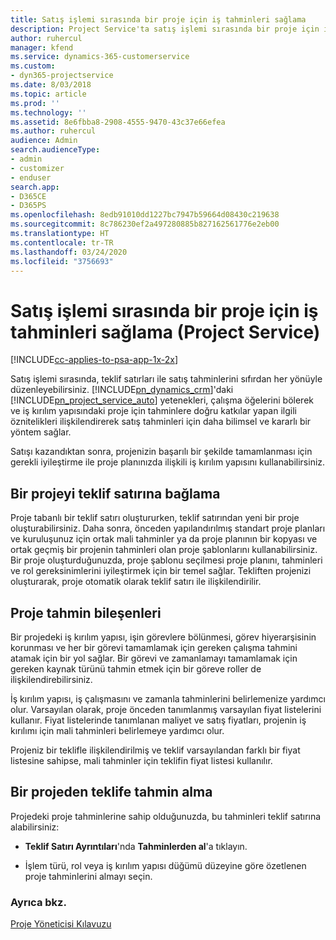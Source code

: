 ```yaml
---
title: Satış işlemi sırasında bir proje için iş tahminleri sağlama
description: Project Service'ta satış işlemi sırasında bir proje için iş tahminleri sağlama
author: ruhercul
manager: kfend
ms.service: dynamics-365-customerservice
ms.custom:
- dyn365-projectservice
ms.date: 8/03/2018
ms.topic: article
ms.prod: ''
ms.technology: ''
ms.assetid: 8e6fbba8-2908-4555-9470-43c37e66efea
ms.author: ruhercul
audience: Admin
search.audienceType:
- admin
- customizer
- enduser
search.app:
- D365CE
- D365PS
ms.openlocfilehash: 8edb91010dd1227bc7947b59664d08430c219638
ms.sourcegitcommit: 8c786230ef2a497280885b827162561776e2eb00
ms.translationtype: HT
ms.contentlocale: tr-TR
ms.lasthandoff: 03/24/2020
ms.locfileid: "3756693"
---
```

# <a name="provide-work-estimates-for-a-project-during-the-sales-process-project-service"></a>Satış işlemi sırasında bir proje için iş tahminleri sağlama (Project Service)

[!INCLUDE[cc-applies-to-psa-app-1x-2x](../includes/cc-applies-to-psa-app-1x-2x.md)]

Satış işlemi sırasında, teklif satırları ile satış tahminlerini sıfırdan her yönüyle düzenleyebilirsiniz. [!INCLUDE[pn_dynamics_crm](../includes/pn-dynamics-crm.md)]'daki [!INCLUDE[pn_project_service_auto](../includes/pn-project-service-auto.md)] yetenekleri, çalışma öğelerini bölerek ve iş kırılım yapısındaki proje için tahminlere doğru katkılar yapan ilgili öznitelikleri ilişkilendirerek satış tahminleri için daha bilimsel ve kararlı bir yöntem sağlar.  
  
 Satışı kazandıktan sonra, projenizin başarılı bir şekilde tamamlanması için gerekli iyileştirme ile proje planınızda ilişkili iş kırılım yapısını kullanabilirsiniz.  
  
## <a name="link-a-project-to-a-quote-line"></a>Bir projeyi teklif satırına bağlama  
 Proje tabanlı bir teklif satırı oluştururken, teklif satırından yeni bir proje oluşturabilirsiniz. Daha sonra, önceden yapılandırılmış standart proje planları ve kuruluşunuz için ortak mali tahminler ya da proje planının bir kopyası ve ortak geçmiş bir projenin tahminleri olan proje şablonlarını kullanabilirsiniz. Bir proje oluşturduğunuzda, proje şablonu seçilmesi proje planını, tahminleri ve rol gereksinimlerini iyileştirmek için bir temel sağlar. Tekliften projenizi oluşturarak, proje otomatik olarak teklif satırı ile ilişkilendirilir.  
  
## <a name="project-estimate-components"></a>Proje tahmin bileşenleri  
 Bir projedeki iş kırılım yapısı, işin görevlere bölünmesi, görev hiyerarşisinin korunması ve her bir görevi tamamlamak için gereken çalışma tahmini atamak için bir yol sağlar. Bir görevi ve zamanlamayı tamamlamak için gereken kaynak türünü tahmin etmek için bir göreve roller de ilişkilendirebilirsiniz.  
  
 İş kırılım yapısı, iş çalışmasını ve zamanla tahminlerini belirlemenize yardımcı olur. Varsayılan olarak, proje önceden tanımlanmış varsayılan fiyat listelerini kullanır. Fiyat listelerinde tanımlanan maliyet ve satış fiyatları, projenin iş kırılımı için mali tahminleri belirlemeye yardımcı olur.  
  
 Projeniz bir teklifle ilişkilendirilmiş ve teklif varsayılandan farklı bir fiyat listesine sahipse, mali tahminler için teklifin fiyat listesi kullanılır.  
  
## <a name="import-estimates-from-a-project-into-a-quote"></a>Bir projeden teklife tahmin alma  
 Projedeki proje tahminlerine sahip olduğunuzda, bu tahminleri teklif satırına alabilirsiniz:  
  
-   **Teklif Satırı Ayrıntıları**'nda **Tahminlerden al**'a tıklayın. 

-   İşlem türü, rol veya iş kırılım yapısı düğümü düzeyine göre özetlenen proje tahminlerini almayı seçin.  
  
### <a name="see-also"></a>Ayrıca bkz.  
 [Proje Yöneticisi Kılavuzu](../project-service/project-manager-guide.md)
